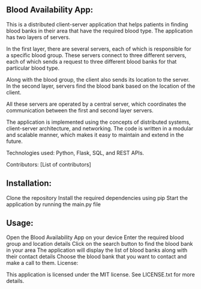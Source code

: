 ## Blood Availability App:

This is a distributed client-server application that helps patients in finding blood banks in their area that have the required blood type. The application has two layers of servers.

In the first layer, there are several servers, each of which is responsible for a specific blood group. These servers connect to three different servers, each of which sends a request to three different blood banks for that particular blood type.

Along with the blood group, the client also sends its location to the server. In the second layer, servers find the blood bank based on the location of the client.

All these servers are operated by a central server, which coordinates the communication between the first and second layer servers.

The application is implemented using the concepts of distributed systems, client-server architecture, and networking. The code is written in a modular and scalable manner, which makes it easy to maintain and extend in the future.

Technologies used: Python, Flask, SQL, and REST APIs.

Contributors: [List of contributors]

## Installation:

Clone the repository
Install the required dependencies using pip
Start the application by running the main.py file
## Usage:

Open the Blood Availability App on your device
Enter the required blood group and location details
Click on the search button to find the blood bank in your area
The application will display the list of blood banks along with their contact details
Choose the blood bank that you want to contact and make a call to them.
License:

This application is licensed under the MIT license. See LICENSE.txt for more details.

